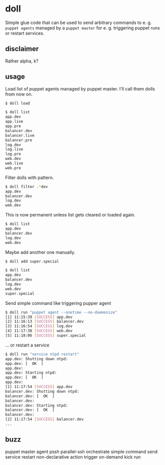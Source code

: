 
# doll

Simple glue code that can be used to send arbitrary commands to e. g. ``puppet agents`` managed by a ``puppet master`` for e. g. triggering puppet runs or restart services.

## disclaimer

Rather alpha, k?

## usage

Load list of puppet agents managed by puppet master. I'll call them dolls from now on.
```bash
$ doll load
```
```bash
$ doll list
app.dev
app.live
app.pre
balancer.dev
balancer.live
balancer.pre
log.dev
log.live
log.pre
web.dev
web.live
web.pre
```
Filter dolls with pattern.
```bash
$ doll filter .*dev
app.dev
balancer.dev
log.dev
web.dev
```
This is now permanent unless list gets cleared or loaded again.
```bash
$ doll list
app.dev
balancer.dev
log.dev
web.dev
```
Maybe add another one manually.
```bash
$ doll add super.special
```
```bash
$ doll list
app.dev
balancer.dev
log.dev
web.dev
super.special
````
Send simple command like triggering pupper agent
```bash
$ doll run "puppet agent --onetime --no-daemonize"
[1] 11:15:39 [SUCCESS] app.dev
[2] 11:16:13 [SUCCESS] balancer.dev
[3] 11:16:54 [SUCCESS] log.dev
[4] 11:17:38 [SUCCESS] web.dev
[5] 11:18:06 [SUCCESS] super.special
```
... or restart a service
```bash
$ doll run "service ntpd restart"
app.dev: Shutting down ntpd: 
app.dev: [  OK  ]
app.dev: 
app.dev: Starting ntpd: 
app.dev: [  OK  ]
app.dev: 
[1] 11:17:54 [SUCCESS] app.dev
balancer.dev: Shutting down ntpd: 
balancer.dev: [  OK  ]
balancer.dev: 
balancer.dev: Starting ntpd: 
balancer.dev: [  OK  ]
balancer.dev: 
[2] 11:17:54 [SUCCESS] balancer.dev
...
```

## buzz

puppet master agent pssh parallel-ssh orchestrate simple command send service restart non-declarative action trigger on-demand kick run

